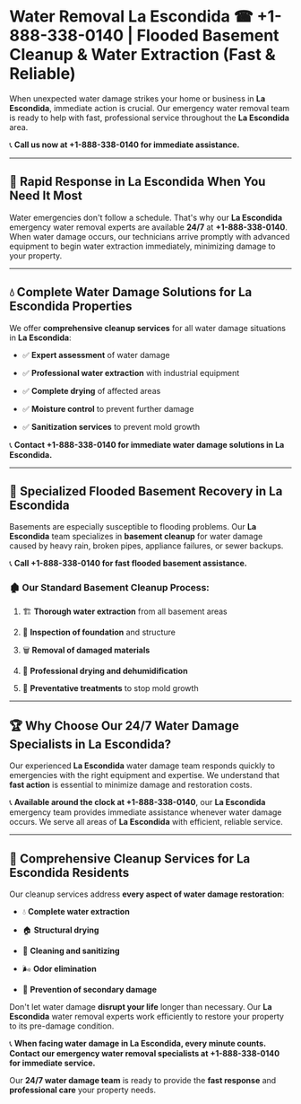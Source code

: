 # Water Removal La Escondida ☎ +1-888-338-0140 | Flooded Basement Cleanup & Water Extraction (Fast & Reliable)

When unexpected water damage strikes your home or business in **La Escondida**, immediate action is crucial. Our emergency water removal team is ready to help with fast, professional service throughout the **La Escondida** area. 

📞 **Call us now at +1-888-338-0140 for immediate assistance.**
---
## 🚀 Rapid Response in La Escondida When You Need It Most
Water emergencies don't follow a schedule. That's why our **La Escondida** emergency water removal experts are available **24/7** at **+1-888-338-0140**. When water damage occurs, our technicians arrive promptly with advanced equipment to begin water extraction immediately, minimizing damage to your property.
---
## 💧 Complete Water Damage Solutions for La Escondida Properties
We offer **comprehensive cleanup services** for all water damage situations in **La Escondida**:
- ✅ **Expert assessment** of water damage  
- ✅ **Professional water extraction** with industrial equipment  
- ✅ **Complete drying** of affected areas  
- ✅ **Moisture control** to prevent further damage  
- ✅ **Sanitization services** to prevent mold growth  
📞 **Contact +1-888-338-0140 for immediate water damage solutions in La Escondida.**
---
## 🌊 Specialized Flooded Basement Recovery in La Escondida
Basements are especially susceptible to flooding problems. Our **La Escondida** team specializes in **basement cleanup** for water damage caused by heavy rain, broken pipes, appliance failures, or sewer backups. 
📞 **Call +1-888-338-0140 for fast flooded basement assistance.**
### 🏚️ Our Standard Basement Cleanup Process:
1. 🏗️ **Thorough water extraction** from all basement areas  
2. 🔎 **Inspection of foundation** and structure  
3. 🗑️ **Removal of damaged materials**  
4. 💨 **Professional drying and dehumidification**  
5. 🚫 **Preventative treatments** to stop mold growth  
---
## 🏆 Why Choose Our 24/7 Water Damage Specialists in La Escondida?
Our experienced **La Escondida** water damage team responds quickly to emergencies with the right equipment and expertise. We understand that **fast action** is essential to minimize damage and restoration costs.
📞 **Available around the clock at +1-888-338-0140**, our **La Escondida** emergency team provides immediate assistance whenever water damage occurs. We serve all areas of **La Escondida** with efficient, reliable service.
---
## 🧹 Comprehensive Cleanup Services for La Escondida Residents
Our cleanup services address **every aspect of water damage restoration**:
- 💧 **Complete water extraction**  
- 🏠 **Structural drying**  
- 🧼 **Cleaning and sanitizing**  
- 🌬️ **Odor elimination**  
- 🚫 **Prevention of secondary damage**  
Don't let water damage **disrupt your life** longer than necessary. Our **La Escondida** water removal experts work efficiently to restore your property to its pre-damage condition.
📞 **When facing water damage in La Escondida, every minute counts. Contact our emergency water removal specialists at +1-888-338-0140 for immediate service.**
Our **24/7 water damage team** is ready to provide the **fast response** and **professional care** your property needs.
